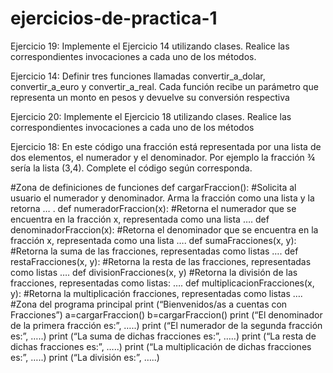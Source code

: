 # ejercicios-de-practica-1

Ejercicio 19: Implemente el Ejercicio 14 utilizando clases. Realice las correspondientes
invocaciones a cada uno de los métodos.

Ejercicio 14: Definir tres funciones llamadas convertir_a_dolar, convertir_a_euro y convertir_a_real.
Cada función recibe un parámetro que representa un monto en pesos y devuelve su conversión
respectiva

Ejercicio 20: Implemente el Ejercicio 18 utilizando clases. Realice las correspondientes
invocaciones a cada uno de los métodos

Ejercicio 18: En este código una fracción está representada por una lista de dos elementos, el
numerador y el denominador. Por ejemplo la fracción ¾ sería la lista (3,4). Complete el código
según corresponda.

#Zona de definiciones de funciones
def cargarFraccion():
#Solicita al usuario el numerador y denominador. Arma la fracción como una lista y la retorna
… .
def numeradorFraccion(x):
#Retorna el numerador que se encuentra en la fracción x, representada como una lista
….
def denominadorFraccion(x):
#Retorna el denominador que se encuentra en la fracción x, representada como una lista
….
def sumaFracciones(x, y):
#Retorna la suma de las fracciones, representadas como listas
….
def restaFracciones(x, y):
#Retorna la resta de las fracciones, representadas como listas
….
def divisionFracciones(x, y)
#Retorna la división de las fracciones, representadas como listas:
….
def multiplicacionFracciones(x, y):
#Retorna la multiplicación fracciones, representadas como listas
….
#Zona del programa principal
print (“Bienvenidos/as a cuentas con Fracciones”)
a=cargarFraccion()
b=cargarFraccion()
print (“El denominador de la primera fracción es:”, …..)
print (“El numerador de la segunda fracción es:”, …..)
print (“La suma de dichas fracciones es:”, …..)
print (“La resta de dichas fracciones es:”, …..)
print (“La multiplicación de dichas fracciones es:”, …..)
print (“La división es:”, …..)

